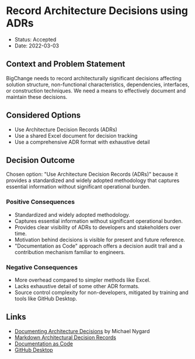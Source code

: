 # Record Architecture Decisions using ADRs

* Status: Accepted
* Date: 2022-03-03

## Context and Problem Statement

BigChange needs to record architecturally significant decisions affecting solution structure, non-functional characteristics, dependencies, interfaces, or construction techniques. We need a means to effectively document and maintain these decisions.

## Considered Options

* Use Architecture Decision Records (ADRs) 
* Use a shared Excel document for decision tracking
* Use a comprehensive ADR format with exhaustive detail

## Decision Outcome

Chosen option: "Use Architecture Decision Records (ADRs)" because it provides a standardized and widely adopted methodology that captures essential information without significant operational burden.

### Positive Consequences

* Standardized and widely adopted methodology.
* Captures essential information without significant operational burden.
* Provides clear visibility of ADRs to developers and stakeholders over time.
* Motivation behind decisions is visible for present and future reference.
* "Documentation as Code" approach offers a decision audit trail and a contribution mechanism familiar to engineers.

### Negative Consequences

* More overhead compared to simpler methods like Excel.
* Lacks exhaustive detail of some other ADR formats.
* Source control complexity for non-developers, mitigated by training and tools like GitHub Desktop.

## Links

* [Documenting Architecture Decisions](http://thinkrelevance.com/blog/2011/11/15/documenting-architecture-decisions) by Michael Nygard
* [Markdown Architectural Decision Records](https://adr.github.io/madr/)
* [Documentation as Code](https://www.gitbook.com/blog/what-is-docs-as-code)
* [GitHub Desktop](https://desktop.github.com/download/)